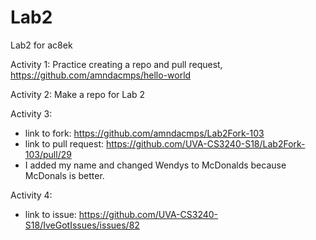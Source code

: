 # Lab2
Lab2 for ac8ek

Activity 1: Practice creating a repo and pull request, https://github.com/amndacmps/hello-world

Activity 2: Make a repo for Lab 2

Activity 3:
  - link to fork: https://github.com/amndacmps/Lab2Fork-103
  - link to pull request: https://github.com/UVA-CS3240-S18/Lab2Fork-103/pull/29
  - I added my name and changed Wendys to McDonalds because McDonals is better.

Activity 4:
  - link to issue: https://github.com/UVA-CS3240-S18/IveGotIssues/issues/82
